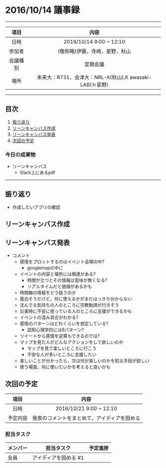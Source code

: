 # 2016/10/14 議事録
---
|項目|内容|
|:--:|:--:|
| 日時 | 2016/10/14 9:00 ~ 12:10|
| 参加者 | (敬称略)伊藤，寺崎，星野，秋山 |
| 会議種別 | 定期会議 |
| 場所 | 未来大：R731、会津大：NRL-A(秋山),K awasaki-LAB(ｈ星野) |

<!--
”日時”には年月日と開始・終了時間
”参加者”には当日参加したメンバーの名前
”会議種別”はカリキュラム上の日程なら定期会議、臨時実施の場合は臨時会議と記載する
場所は各大学ごとに記載
-->

---
## 目次
1. [振り返り](#ProgressReport)
2. [リーンキャンバス作成](#anchar1)
3. [リーンキャンバス発表](#anchar2)
4. [次回の予定](#NextSchedule)

<!--
目次は『数字. [章タイトル](#anchar○)』とする
※「.」の直後に半角スペース必須
　「#anchar○」は後述のdiv要素のidと一致させること
　数字の前にTABを入れるとインデントを下げられます
-->

### 今日の成果物
- リーンキャンバス
	- Slack上にあるpdf

<!--
会議終了時点までに作成、更新された成果物を
『- 成果物名
　	- URL：成果物の場所
　	- その他特記事項』
の形で記載。二行目以降は先頭にTABスペース必須
-->

---

## <div id="ProgressReport"/> 振り返り
- 作成したいアプリの確認

<!--
会議開始時点までのタスク進捗状況を記録する
メンバーごとに「メンバー名、issue番号、進捗状況」の順に記録
-->

## <div id="anchar1"/>リーンキャンバス作成

<!--
会議の内容を記録
章タイトルは「○○」の部分だけだが、目次からリンクを貼るためdiv要素を追記している。
div要素のidは目次の[]内の文字列から先頭の#を消したものを指定する
-->

## <div id="anchar2"/>リーンキャンバス発表
- コメント
	- 感情をプロットするのはイベント会場の中?
		- googlemapの中に
	- イベントの内容と場所には関連がある?
		- 時間が立つとその情報は意味が無くなる?
		- リアルタイムだと価値があるかも
	- 時間軸の情報をどう扱うのか
	- 面白そうだけど，何に使えるかがまだはっきり分からない
	- 沈んでる気持ちの人のところに宗教勧誘が行きそう
	- 災害時に不安に思っている人のところに支援ができるかも
	- イベントの混み具合がわかる?
	- 感情のパターンはどれくらいを想定している?
		- 認知心理学的には8パターン?
	- ツイートから感情を逆算もできるのでは?
	- マップを見た人がどんなアクションをして欲しいのか
		- マップを見て楽しいところに行こう
		- 不安な人が多いところに支援したい
	- 楽しいことが分かったら，次は何が楽しいのかを知る手段が欲しい
	- 使う場面，何に使いたいかを考えると良いかも



## <div id="NextSchedule"/>次回の予定

|項目|内容|
|:--:|:--:|
| 日時 | 2016/10/21 9:00 ~ 12:10|
| 予定内容 | 発表のコメントをまとめて，アイディアを固める|

### 担当タスク
| メンバー | 担当タスク | 予定進捗 |
| :-- | :--: | :-- |
| 全員 | アイディアを固める #1 |  |
